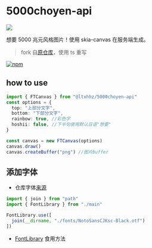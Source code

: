 # 5000choyen-api

<img src="./6650400i.jpg" align="center">

想要 5000 兆元风格图片！使用 skia-canvas 在服务端生成。

> fork 自[原仓库](https://github.com/CyberRex0/5000choyen-api)，使用 ts 重写

[![npm](https://img.shields.io/npm/v/@ltxhhz/5000choyen-api?style=flat-square)](https://www.npmjs.com/package/@ltxhhz/5000choyen-api)

## how to use

```ts
import { FTCanvas } from "@ltxhhz/5000choyen-api"
const options = {
  top: "上部分文字",
  bottom: "下部分文字",
  rainbow: true, //彩色字
  hoshii: false, //下半句使用默认日语"想要"
}

const canvas = new FTCanvas(options)
canvas.draw()
canvas.createBuffer("png") //图片buffer
```

## 添加字体

- 仓库字体[来源](https://github.com/notofonts/noto-cjk)

```ts
import { join } from "path"
import { FontLibrary } from "./main"

FontLibrary.use([
  join(__dirname, "./fonts/NotoSansCJKsc-Black.otf")
])
```
- [FontLibrary](https://www.npmjs.com/package/skia-canvas#FontLibrary) 食用方法